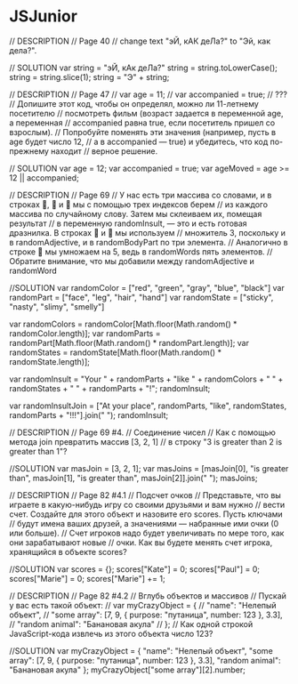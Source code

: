 # JSJunior

// DESCRIPTION
// Page 40
// change text "эЙ, кАК деЛа?" to "Эй, как дела?".

// SOLUTION
var string = "эЙ, кАк деЛа?"
string = string.toLowerCase();
string = string.slice(1);
string = "Э" + string;

// DESCRIPTION
// Page 47
// var age = 11;
// var accompanied = true;
// ???
// Допишите этот код, чтобы он определял, можно ли 11-летнему посетителю
// посмотреть фильм (возраст задается в переменной age, а переменная
// accompanied равна true, если посетитель пришел со взрослым).
// Попробуйте поменять эти значения (например, пусть в age будет число 12,
// а в accompanied — true) и убедитесь, что код по-прежнему находит
// верное решение.

// SOLUTION
var age = 12;
var accompanied = true;
var ageMoved = age >= 12 || accompanied;

// DESCRIPTION
// Page 69
// У нас есть три массива со словами, и в строках ,  и  мы с помощью трех индексов берем
// из каждого массива по случайному слову. Затем мы склеиваем их, помещая результат
// в переменную randomInsult, — это и есть готовая дразнилка. В строках  и  мы используем
// множитель 3, поскольку и в randomAdjective, и в randomBodyPart по три элемента.
// Аналогично в строке  мы умножаем на 5, ведь в randomWords пять элементов.
// Обратите внимание, что мы добавили между randomAdjective и randomWord

//SOLUTION
var randomColor = ["red", "green", "gray", "blue", "black"]
var randomPart = ["face", "leg", "hair", "hand"]
var randomState = ["sticky", "nasty", "slimy", "smelly"]

var randomColors = randomColor[Math.floor(Math.random() * randomColor.length)];
var randomParts = randomPart[Math.floor(Math.random() * randomPart.length)];
var randomStates = randomState[Math.floor(Math.random() * randomState.length)];

var randomInsult = "Your " + randomParts + "like " + randomColors + " " + randomStates + " " + randomParts + "!";
randomInsult;

var randomInsultJoin = ["At your place", randomParts, "like", randomStates, randomParts + "!!!"].join(" ");
randomInsult;

// DESCRIPTION
// Page 69 #4.
// Соединение чисел
// Как с помощью метода join превратить массив [3, 2, 1]
// в строку "3 is greater than 2 is greater than 1"?

//SOLUTION
var masJoin = [3, 2, 1];
var masJoins = [masJoin[0], "is greater than", masJoin[1], "is greater than", masJoin[2]].join(" ");
masJoins;

// DESCRIPTION
// Page 82 #4.1
// Подсчет очков
// Представьте, что вы играете в какую-нибудь игру со своими друзьями и вам нужно
// вести счет. Создайте для этого объект и назовите его scores. Пусть ключами
// будут имена ваших друзей, а значениями — набранные ими очки (0 или больше).
// Счет игроков надо будет увеличивать по мере того, как они зарабатывают новые
// очки. Как вы будете менять счет игрока, хранящийся в объекте scores?

//SOLUTION
var scores = {};
scores["Kate"] = 0;
scores["Paul"] = 0;
scores["Marie"] = 0;
scores["Marie"] += 1;

// DESCRIPTION
// Page 82 #4.2
// Вглубь объектов и массивов
// Пускай у вас есть такой объект:
// var myCrazyObject = {
// "name": "Нелепый объект",
// "some array": [7, 9, { purpose: "путаница", number: 123 }, 3.3],
// "random animal": "Банановая акула"
// };
// Как одной строкой JavaScript-кода извлечь из этого объекта число 123?

//SOLUTION
var myCrazyObject = {
"name": "Нелепый объект",
"some array": [7, 9, { purpose: "путаница", number: 123 }, 3.3],
"random animal": "Банановая акула"
};
myCrazyObject["some array"][2].number;
